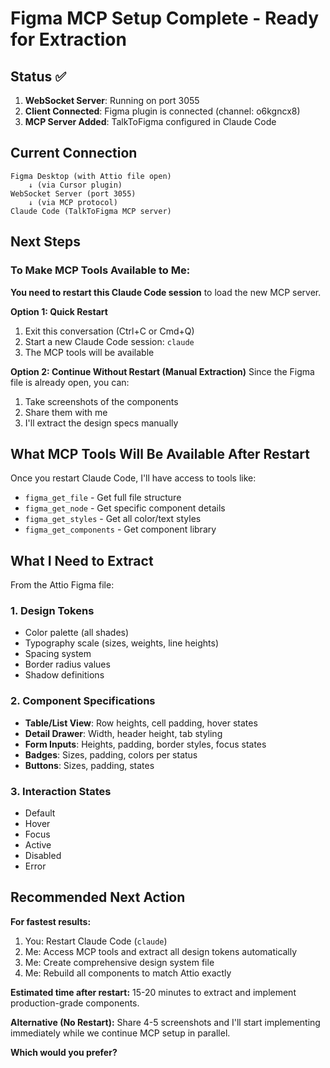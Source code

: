 # Figma MCP Setup Complete - Ready for Extraction

## Status ✅

1. **WebSocket Server**: Running on port 3055
2. **Client Connected**: Figma plugin is connected (channel: o6kgncx8)
3. **MCP Server Added**: TalkToFigma configured in Claude Code

## Current Connection

```
Figma Desktop (with Attio file open)
    ↓ (via Cursor plugin)
WebSocket Server (port 3055)
    ↓ (via MCP protocol)
Claude Code (TalkToFigma MCP server)
```

## Next Steps

### To Make MCP Tools Available to Me:

**You need to restart this Claude Code session** to load the new MCP server.

**Option 1: Quick Restart**
1. Exit this conversation (Ctrl+C or Cmd+Q)
2. Start a new Claude Code session: `claude`
3. The MCP tools will be available

**Option 2: Continue Without Restart (Manual Extraction)**
Since the Figma file is already open, you can:
1. Take screenshots of the components
2. Share them with me
3. I'll extract the design specs manually

## What MCP Tools Will Be Available After Restart

Once you restart Claude Code, I'll have access to tools like:
- `figma_get_file` - Get full file structure
- `figma_get_node` - Get specific component details
- `figma_get_styles` - Get all color/text styles
- `figma_get_components` - Get component library

## What I Need to Extract

From the Attio Figma file:

### 1. Design Tokens
- Color palette (all shades)
- Typography scale (sizes, weights, line heights)
- Spacing system
- Border radius values
- Shadow definitions

### 2. Component Specifications
- **Table/List View**: Row heights, cell padding, hover states
- **Detail Drawer**: Width, header height, tab styling
- **Form Inputs**: Heights, padding, border styles, focus states
- **Badges**: Sizes, padding, colors per status
- **Buttons**: Sizes, padding, states

### 3. Interaction States
- Default
- Hover
- Focus
- Active
- Disabled
- Error

## Recommended Next Action

**For fastest results:**
1. You: Restart Claude Code (`claude`)
2. Me: Access MCP tools and extract all design tokens automatically
3. Me: Create comprehensive design system file
4. Me: Rebuild all components to match Attio exactly

**Estimated time after restart:** 15-20 minutes to extract and implement production-grade components.

**Alternative (No Restart):**
Share 4-5 screenshots and I'll start implementing immediately while we continue MCP setup in parallel.

**Which would you prefer?**
